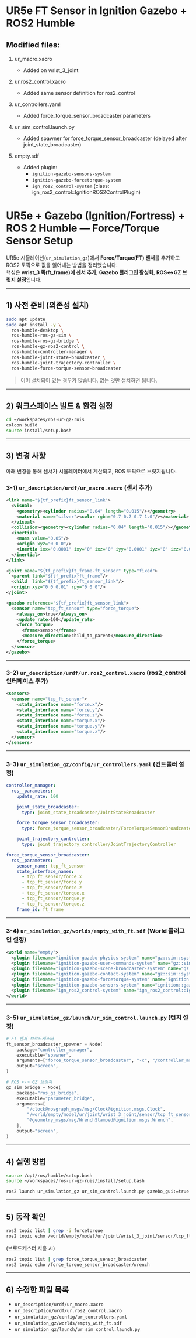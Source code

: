 # UR5e FT Sensor in Ignition Gazebo + ROS2 Humble

## Modified files:
1. ur_macro.xacro
   - Added <gazebo> <sensor type="force_torque"> on wrist_3_joint

2. ur.ros2_control.xacro
   - Added same <gazebo> sensor definition for ros2_control

3. ur_controllers.yaml
   - Added force_torque_sensor_broadcaster parameters

4. ur_sim_control.launch.py
   - Added spawner for force_torque_sensor_broadcaster (delayed after joint_state_broadcaster)

5. empty.sdf
   - Added plugin:
     - `ignition-gazebo-sensors-system`
     - `ignition-gazebo-forcetorque-system`
     - `ign_ros2_control-system` (class: ign_ros2_control::IgnitionROS2ControlPlugin)

# UR5e + Gazebo (Ignition/Fortress) + ROS 2 Humble — Force/Torque Sensor Setup

UR5e 시뮬레이션(`ur_simulation_gz`)에서 **Force/Torque(FT) 센서**를 추가하고 ROS2 토픽으로 값을 읽어내는 방법을 정리했습니다.  
핵심은 **wrist_3 쪽(ft_frame)에 센서 추가**, **Gazebo 플러그인 활성화**, **ROS↔GZ 브릿지 설정**입니다.

---

## 1) 사전 준비 (의존성 설치)

```bash
sudo apt update
sudo apt install -y \
  ros-humble-desktop \
  ros-humble-ros-gz-sim \
  ros-humble-ros-gz-bridge \
  ros-humble-gz-ros2-control \
  ros-humble-controller-manager \
  ros-humble-joint-state-broadcaster \
  ros-humble-joint-trajectory-controller \
  ros-humble-force-torque-sensor-broadcaster
```

> 이미 설치되어 있는 경우가 많습니다. 없는 것만 설치하면 됩니다.

---

## 2) 워크스페이스 빌드 & 환경 설정

```bash
cd ~/workspaces/ros-ur-gz-ruis
colcon build
source install/setup.bash
```

---

## 3) 변경 사항

아래 변경을 통해 센서가 시뮬레이터에서 계산되고, ROS 토픽으로 브릿지됩니다.

### 3-1) `ur_description/urdf/ur_macro.xacro` (센서 추가)

```xml
<link name="${tf_prefix}ft_sensor_link">
  <visual>
    <geometry><cylinder radius="0.04" length="0.015"/></geometry>
    <material name="silver"><color rgba="0.7 0.7 0.7 1.0"/></material>
  </visual>
  <collision><geometry><cylinder radius="0.04" length="0.015"/></geometry></collision>
  <inertial>
    <mass value="0.05"/>
    <origin xyz="0 0 0"/>
    <inertia ixx="0.0001" ixy="0" ixz="0" iyy="0.0001" iyz="0" izz="0.0001"/>
  </inertial>
</link>

<joint name="${tf_prefix}ft_frame-ft_sensor" type="fixed">
  <parent link="${tf_prefix}ft_frame"/>
  <child  link="${tf_prefix}ft_sensor_link"/>
  <origin xyz="0 0 0.01" rpy="0 0 0"/>
</joint>

<gazebo reference="${tf_prefix}ft_sensor_link">
  <sensor name="tcp_ft_sensor" type="force_torque">
    <always_on>true</always_on>
    <update_rate>100</update_rate>
    <force_torque>
      <frame>sensor</frame>
      <measure_direction>child_to_parent</measure_direction>
    </force_torque>
  </sensor>
</gazebo>
```

---

### 3-2) `ur_description/urdf/ur.ros2_control.xacro` (ros2_control 인터페이스 추가)

```xml
<sensors>
  <sensor name="tcp_ft_sensor">
    <state_interface name="force.x"/>
    <state_interface name="force.y"/>
    <state_interface name="force.z"/>
    <state_interface name="torque.x"/>
    <state_interface name="torque.y"/>
    <state_interface name="torque.z"/>
  </sensor>
</sensors>
```

---

### 3-3) `ur_simulation_gz/config/ur_controllers.yaml` (컨트롤러 설정)

```yaml
controller_manager:
  ros__parameters:
    update_rate: 100

    joint_state_broadcaster:
      type: joint_state_broadcaster/JointStateBroadcaster

    force_torque_sensor_broadcaster:
      type: force_torque_sensor_broadcaster/ForceTorqueSensorBroadcaster

    joint_trajectory_controller:
      type: joint_trajectory_controller/JointTrajectoryController

force_torque_sensor_broadcaster:
  ros__parameters:
    sensor_name: tcp_ft_sensor
    state_interface_names:
      - tcp_ft_sensor/force.x
      - tcp_ft_sensor/force.y
      - tcp_ft_sensor/force.z
      - tcp_ft_sensor/torque.x
      - tcp_ft_sensor/torque.y
      - tcp_ft_sensor/torque.z
    frame_id: ft_frame
```

---

### 3-4) `ur_simulation_gz/worlds/empty_with_ft.sdf` (World 플러그인 설정)

```xml
<world name="empty">
  <plugin filename="ignition-gazebo-physics-system" name="gz::sim::systems::Physics"/>
  <plugin filename="ignition-gazebo-user-commands-system" name="gz::sim::systems::UserCommands"/>
  <plugin filename="ignition-gazebo-scene-broadcaster-system" name="gz::sim::systems::SceneBroadcaster"/>
  <plugin filename="ignition-gazebo-contact-system" name="gz::sim::systems::Contact"/>
  <plugin filename="ignition-gazebo-forcetorque-system" name="ignition::gazebo::systems::ForceTorque"/>
  <plugin filename="ignition-gazebo-sensors-system" name="ignition::gazebo::systems::Sensors"/>
  <plugin filename="ign_ros2_control-system" name="ign_ros2_control::IgnitionROS2ControlPlugin"/>
</world>
```

---

### 3-5) `ur_simulation_gz/launch/ur_sim_control.launch.py` (런치 설정)

```python
# FT 센서 브로드캐스터
ft_sensor_broadcaster_spawner = Node(
    package="controller_manager",
    executable="spawner",
    arguments=["force_torque_sensor_broadcaster", "-c", "/controller_manager"],
    output="screen",
)

# ROS <-> GZ 브릿지
gz_sim_bridge = Node(
    package="ros_gz_bridge",
    executable="parameter_bridge",
    arguments=[
        "/clock@rosgraph_msgs/msg/Clock@ignition.msgs.Clock",
        "/world/empty/model/ur/joint/wrist_3_joint/sensor/tcp_ft_sensor/forcetorque"
        "@geometry_msgs/msg/WrenchStamped@ignition.msgs.Wrench",
    ],
    output="screen",
)
```

---

## 4) 실행 방법

```bash
source /opt/ros/humble/setup.bash
source ~/workspaces/ros-ur-gz-ruis/install/setup.bash

ros2 launch ur_simulation_gz ur_sim_control.launch.py gazebo_gui:=true
```

---

## 5) 동작 확인

```bash
ros2 topic list | grep -i forcetorque
ros2 topic echo /world/empty/model/ur/joint/wrist_3_joint/sensor/tcp_ft_sensor/forcetorque
```

(브로드캐스터 사용 시)
```bash
ros2 topic list | grep force_torque_sensor_broadcaster
ros2 topic echo /force_torque_sensor_broadcaster/wrench
```

---

## 6) 수정한 파일 목록

- `ur_description/urdf/ur_macro.xacro`
- `ur_description/urdf/ur.ros2_control.xacro`
- `ur_simulation_gz/config/ur_controllers.yaml`
- `ur_simulation_gz/worlds/empty_with_ft.sdf`
- `ur_simulation_gz/launch/ur_sim_control.launch.py`
